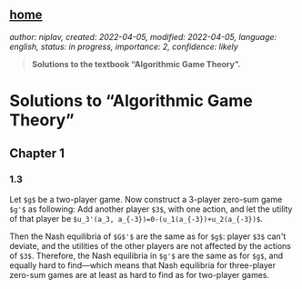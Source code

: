 [home](./index.md)
-------------------

*author: niplav, created: 2022-04-05, modified: 2022-04-05, language: english, status: in progress, importance: 2, confidence: likely*

> __Solutions to the textbook “Algorithmic Game Theory”.__

Solutions to “Algorithmic Game Theory”
========================================

Chapter 1
----------

<!--
TODO
### 1.1

Inputs: A set of actions `$A_1$` for player `$1$`, and `$A_2$` for player
`$2$`, as well as utility functions `$u_1: A_1 \mapsto ℝ$` and
`$u_2: A_2 \mapsto ℝ$` for the two players.

	for $s_1, s_2$ in $2^{A_1} \times 2^{A_2}$:

Uhhh…hmm. Let's think about this one.
-->

### 1.3

Let `$g$` be a two-player game. Now construct a 3-player zero-sum game
`$g'$` as following: Add another player `$3$`, with one action, and let
the utility of that player be
`$u_3'(a_3, a_{-3})=0-(u_1(a_{-3})+u_2(a_{-3})$`.

Then the Nash equilibria of `$G$'$` are the same as for `$g$`: player
`$3$` can't deviate, and the utilities of the other players are not
affected by the actions of `$3$`. Therefore, the Nash equilibria in `$g'$`
are the same as for `$g$`, and equally hard to find—which means that
Nash equilibria for three-player zero-sum games are at least as hard to
find as for two-player games.
